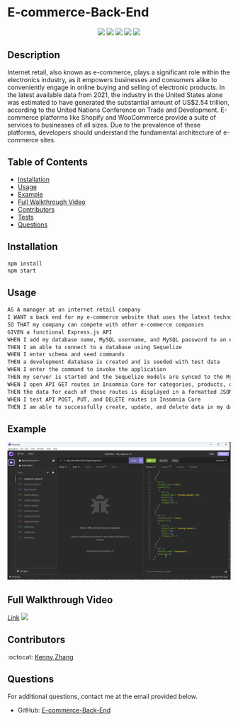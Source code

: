 # E-commerce-Back-End
<p align="center">
    <img src="https://img.shields.io/badge/Javascript-yellow" />
    <img src="https://img.shields.io/badge/express-orange" />
    <img src="https://img.shields.io/badge/Sequelize-blue"  />
    <img src="https://img.shields.io/badge/mySQL-blue"  />
    <img src="https://img.shields.io/badge/dotenv-green" />
</p>

## Description
Internet retail, also known as e-commerce, plays a significant role within the electronics industry, as it empowers businesses and consumers alike to conveniently engage in online buying and selling of electronic products. In the latest available data from 2021, the industry in the United States alone was estimated to have generated the substantial amount of US$2.54 trillion, according to the United Nations Conference on Trade and Development. E-commerce platforms like Shopify and WooCommerce provide a suite of services to businesses of all sizes. Due to the prevalence of these platforms, developers should understand the fundamental architecture of e-commerce sites.
## Table of Contents

- [Installation](#Installation)
- [Usage](#Usage)
- [Example](#Example)
- [Full Walkthrough Video](#full-walkthrough-video)
- [Contributors](#Contributors)
- [Tests](#Tests)
- [Questions](#Questions)

## Installation

```
npm install
npm start
```

## Usage

```md
AS A manager at an internet retail company
I WANT a back end for my e-commerce website that uses the latest technologies
SO THAT my company can compete with other e-commerce companies
GIVEN a functional Express.js API
WHEN I add my database name, MySQL username, and MySQL password to an environment variable file
THEN I am able to connect to a database using Sequelize
WHEN I enter schema and seed commands
THEN a development database is created and is seeded with test data
WHEN I enter the command to invoke the application
THEN my server is started and the Sequelize models are synced to the MySQL database
WHEN I open API GET routes in Insomnia Core for categories, products, or tags
THEN the data for each of these routes is displayed in a formatted JSON
WHEN I test API POST, PUT, and DELETE routes in Insomnia Core
THEN I am able to successfully create, update, and delete data in my database
```

## Example

![](./images/ex1.png)

## Full Walkthrough Video
[Link](https://drive.google.com/file/d/1_K-mbx1Yh8X-hAK3_4uju7zk4Opfpcvd/view)
![](./images/ex2.gif)

## Contributors

:octocat: [Kenny Zhang](https://github.com/KennyZhang12138)



## Questions

For additional questions, contact me at the email provided below.

- GitHub: [E-commerce-Back-End](https://github.com/KennyZhang12138/E-commerce-Back-End)